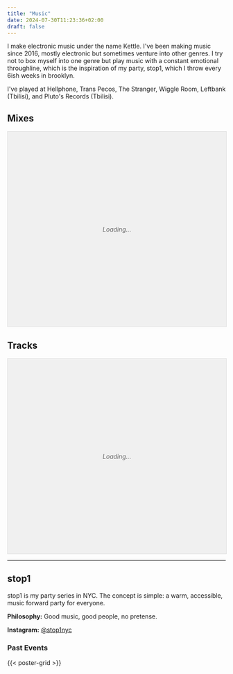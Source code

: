 ```yaml
---
title: "Music"
date: 2024-07-30T11:23:36+02:00
draft: false
---
```


I make electronic music under the name Kettle. I've been making music since 2016, mostly electronic but sometimes venture into other genres. I try not to box myself into one genre but play music with a constant emotional throughline, which is the inspiration of my party, stop1, which I throw every 6ish weeks in brooklyn.

I've played at Hellphone, Trans Pecos, The Stranger, Wiggle Room, Leftbank (Tbilisi), and Pluto's Records (Tbilisi).

## Mixes
<div class="soundcloud-lazy" data-src="https://w.soundcloud.com/player/?url=https%3A//api.soundcloud.com/playlists/1959695677&color=%23ff5500&auto_play=false&hide_related=true&show_comments=false&show_user=true&show_reposts=false&show_teaser=false">
    <div class="soundcloud-placeholder">
        <p>Loading...</p>
    </div>
</div>

## Tracks
<div class="soundcloud-lazy" data-src="https://w.soundcloud.com/player/?url=https%3A//api.soundcloud.com/playlists/1959698237&color=%23ff5500&auto_play=false&hide_related=true&show_comments=false&show_user=true&show_reposts=false&show_teaser=false">
    <div class="soundcloud-placeholder">
        <p>Loading...</p>
    </div>
</div>

---

## stop1

stop1 is my party series in NYC. The concept is simple: a warm, accessible, music forward party for everyone.

**Philosophy:** Good music, good people, no pretense.

**Instagram:** [@stop1nyc](https://instagram.com/stop1nyc)

<!-- **Next event**: October 18th at Hellphone -->
### Past Events

{{< poster-grid >}}

<style>
.soundcloud-placeholder {
    width: 100%;
    height: 450px;
    background-color: #f0f0f0;
    display: flex;
    align-items: center;
    justify-content: center;
    border: 1px solid #ddd;
}

.soundcloud-placeholder p {
    color: #666;
    font-style: italic;
}
</style>

<script>
document.addEventListener('DOMContentLoaded', function() {
    const lazyEmbeds = document.querySelectorAll('.soundcloud-lazy');

    const loadSoundCloud = (embed) => {
        const iframe = document.createElement('iframe');
        iframe.src = embed.dataset.src;
        iframe.width = '100%';
        iframe.height = '450';
        iframe.frameBorder = 'no';
        iframe.scrolling = 'no';
        iframe.allow = 'autoplay';

        embed.innerHTML = '';
        embed.appendChild(iframe);
    };

    // Use Intersection Observer to detect when elements come into view
    const observer = new IntersectionObserver((entries) => {
        entries.forEach(entry => {
            if (entry.isIntersecting && !entry.target.classList.contains('loaded')) {
                loadSoundCloud(entry.target);
                entry.target.classList.add('loaded');
                observer.unobserve(entry.target);
            }
        });
    }, {
        rootMargin: '100px' // Start loading 100px before it comes into view
    });

    lazyEmbeds.forEach(embed => {
        observer.observe(embed);
    });
});
</script>

